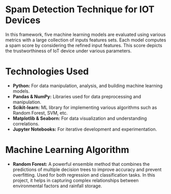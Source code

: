 # Spam Detection Technique for IOT Devices
In this framework, five machine learning models are evaluated using various metrics with a large collection of inputs features sets. Each model computes a spam score by considering the refined input features. This score depicts the trustworthiness of IoT device under various parameters.

# Technologies Used
- **Python:** For data manipulation, analysis, and building machine learning models.
- **Pandas & NumPy:** Libraries used for data preprocessing and manipulation.
- **Scikit-learn:** ML library for implementing various algorithms such as Random Forest, SVM, etc.
- **Matplotlib & Seaborn:** For data visualization and understanding correlations.
- **Jupyter Notebooks:** For iterative development and experimentation.

# Machine Learning Algorithm
- **Random Forest:** A powerful ensemble method that combines the predictions of multiple decision trees to improve accuracy and prevent overfitting. Used for both regression and classification tasks. In this project, it helps in capturing complex relationships between environmental factors and rainfall storage.

